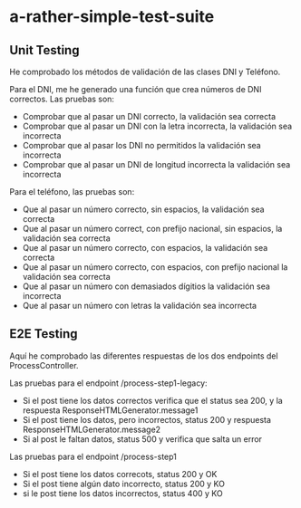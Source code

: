 # a-rather-simple-test-suite

## Unit Testing

He comprobado los métodos de validación de las clases DNI y Teléfono.

Para el DNI, me he generado una función que crea números de DNI correctos. Las pruebas son:

-   Comprobar que al pasar un DNI correcto, la validación sea correcta
-   Comprobar que al pasar un DNI con la letra incorrecta, la validación sea incorrecta
-   Comprobar que al pasar los DNI no permitidos la validación sea incorrecta
-   Comprobar que al pasar un DNI de longitud incorrecta la validación sea incorrecta

Para el teléfono, las pruebas son:

-   Que al pasar un número correcto, sin espacios, la validación sea correcta
-   Que al pasar un número correct, con prefijo nacional, sin espacios, la validación sea correcta
-   Que al pasar un número correcto, con espacios, la validación sea correcta
-   Que al pasar un número correcto, con espacios, con prefijo nacional la validación sea correcta
-   Que al pasar un número con demasiados dígitios la validación sea incorrecta
-   Que al pasar un número con letras la validación sea incorrecta

## E2E Testing

Aquí he comprobado las diferentes respuestas de los dos endpoints del ProcessController.

Las pruebas para el endpoint /process-step1-legacy:

-   Si el post tiene los datos correctos verifica que el status sea 200, y la respuesta ResponseHTMLGenerator.message1
-   Si el post tiene los datos, pero incorrectos, status 200 y respuesta ResponseHTMLGenerator.message2
-   Si al post le faltan datos, status 500 y verifica que salta un error

Las pruebas para el endpoint /process-step1

-   Si el post tiene los datos correcots, status 200 y OK
-   Si el post tiene algún dato incorrecto, status 200 y KO
-   si le post tiene los datos incorrectos, status 400 y KO
